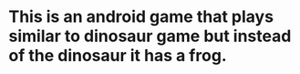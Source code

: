 # This is an android game that plays similar to dinosaur game but instead of the dinosaur it has a frog.
